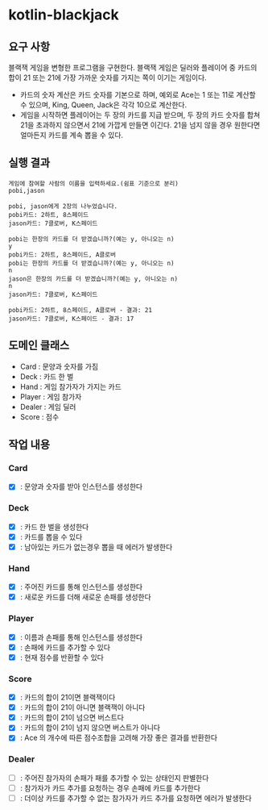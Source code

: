 # kotlin-blackjack

## 요구 사항

블랙잭 게임을 변형한 프로그램을 구현한다. 블랙잭 게임은 딜러와 플레이어 중 카드의 합이 21 또는 21에 가장 가까운 숫자를 가지는 쪽이 이기는 게임이다.

- 카드의 숫자 계산은 카드 숫자를 기본으로 하며, 예외로 Ace는 1 또는 11로 계산할 수 있으며, King, Queen, Jack은 각각 10으로 계산한다.
- 게임을 시작하면 플레이어는 두 장의 카드를 지급 받으며, 두 장의 카드 숫자를 합쳐 21을 초과하지 않으면서 21에 가깝게 만들면 이긴다. 21을 넘지 않을 경우 원한다면 얼마든지 카드를 계속 뽑을 수 있다.

## 실행 결과

```
게임에 참여할 사람의 이름을 입력하세요.(쉼표 기준으로 분리)
pobi,jason

pobi, jason에게 2장의 나누었습니다.
pobi카드: 2하트, 8스페이드
jason카드: 7클로버, K스페이드

pobi는 한장의 카드를 더 받겠습니까?(예는 y, 아니오는 n)
y
pobi카드: 2하트, 8스페이드, A클로버
pobi는 한장의 카드를 더 받겠습니까?(예는 y, 아니오는 n)
n
jason은 한장의 카드를 더 받겠습니까?(예는 y, 아니오는 n)
n
jason카드: 7클로버, K스페이드

pobi카드: 2하트, 8스페이드, A클로버 - 결과: 21
jason카드: 7클로버, K스페이드 - 결과: 17
```

## 도메인 클래스

- Card : 문양과 숫자를 가짐
- Deck : 카드 한 벌
- Hand : 게임 참가자가 가지는 카드
- Player : 게임 참가자
- Dealer : 게임 딜러
- Score : 점수

## 작업 내용

### Card

- [x] : 문양과 숫자를 받아 인스턴스를 생성한다

### Deck

- [x] : 카드 한 벌을 생성한다
- [x] : 카드를 뽑을 수 있다
- [x] : 남아있는 카드가 없는경우 뽑을 때 에러가 발생한다

### Hand

- [x] : 주어진 카드를 통해 인스턴스를 생성한다
- [x] : 새로운 카드를 더해 새로운 손패를 생성한다

### Player

- [x] : 이름과 손패를 통해 인스턴스를 생성한다
- [x] : 손패에 카드를 추가할 수 있다
- [x] : 현재 점수를 반환할 수 있다

### Score

- [x] : 카드의 합이 21이면 블랙잭이다
- [x] : 카드의 합이 21이 아니면 블랙잭이 아니다
- [x] : 카드의 합이 21이 넘으면 버스트다
- [x] : 카드의 합이 21이 넘지 않으면 버스트가 아니다
- [x] : Ace 의 개수에 따른 점수조합을 고려해 가장 좋은 결과를 반환한다

### Dealer

- [ ] : 주어진 참가자의 손패가 패를 추가할 수 있는 상태인지 판별한다
- [ ] : 참가자가 카드 추가를 요청하는 경우 손패에 카드를 추가한다
- [ ] : 더이상 카드를 추가할 수 없는 참가자가 카드 추가를 요청하면 에러가 발생한다
